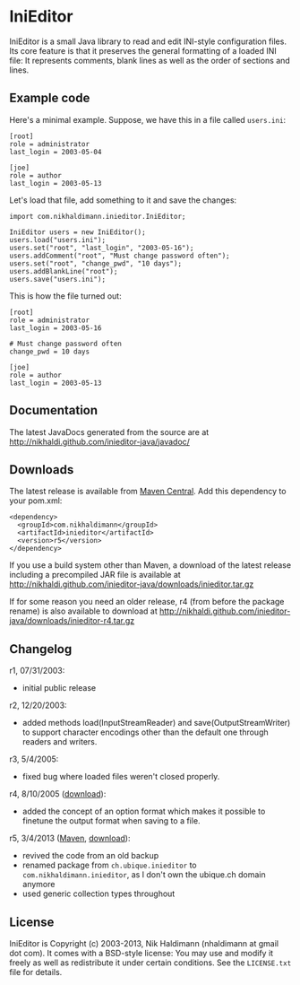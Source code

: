 IniEditor
=========

IniEditor is a small Java library to read and edit INI-style
configuration files. Its core feature is that it preserves the general
formatting of a loaded INI file: It represents comments, blank lines as
well as the order of sections and lines.


Example code
------------

Here's a minimal example. Suppose, we have this in a file called
`users.ini`:

    [root]
    role = administrator
    last_login = 2003-05-04

    [joe]
    role = author
    last_login = 2003-05-13

Let's load that file, add something to it and save the changes:

    import com.nikhaldimann.inieditor.IniEditor;

    IniEditor users = new IniEditor();
    users.load("users.ini");
    users.set("root", "last_login", "2003-05-16");
    users.addComment("root", "Must change password often");
    users.set("root", "change_pwd", "10 days");
    users.addBlankLine("root");
    users.save("users.ini");

This is how the file turned out:

    [root]
    role = administrator
    last_login = 2003-05-16

    # Must change password often
    change_pwd = 10 days

    [joe]
    role = author
    last_login = 2003-05-13


Documentation
-------------

The latest JavaDocs generated from the source are at
http://nikhaldi.github.com/inieditor-java/javadoc/


Downloads
---------

The latest release is available from
[Maven Central](http://search.maven.org/#search%7Cga%7C1%7Cg%3A%22com.nikhaldimann%22%20AND%20a%3A%22inieditor%22).
Add this dependency to your pom.xml:

    <dependency>
      <groupId>com.nikhaldimann</groupId>
      <artifactId>inieditor</artifactId>
      <version>r5</version>
    </dependency>

If you use a build system other than Maven, a download of the latest release including a precompiled JAR file is available at
http://nikhaldi.github.com/inieditor-java/downloads/inieditor.tar.gz

If for some reason you need an older release, r4 (from before the
package rename) is also available to download at
http://nikhaldi.github.com/inieditor-java/downloads/inieditor-r4.tar.gz


Changelog
---------

r1, 07/31/2003:
- initial public release

r2, 12/20/2003:
- added methods load(InputStreamReader) and save(OutputStreamWriter) to
  support character encodings other than the default one through readers
  and writers.

r3, 5/4/2005:
- fixed bug where loaded files weren't closed properly.

r4, 8/10/2005 ([download](http://nikhaldi.github.com/inieditor-java/downloads/inieditor-r4.tar.gz)):
- added the concept of an option format which makes it possible to
  finetune the output format when saving to a file.

r5, 3/4/2013 ([Maven](http://search.maven.org/#search%7Cga%7C1%7Cg%3A%22com.nikhaldimann%22%20AND%20a%3A%22inieditor%22), [download](http://nikhaldi.github.com/inieditor-java/downloads/inieditor.tar.gz)):
- revived the code from an old backup
- renamed package from `ch.ubique.inieditor` to `com.nikhaldimann.inieditor`,
  as I don't own the ubique.ch domain anymore
- used generic collection types throughout


License
-------

IniEditor is Copyright (c) 2003-2013, Nik Haldimann (nhaldimann at gmail dot com).
It comes with a BSD-style license: You may use and modify it freely as well as
redistribute it under certain conditions. See the `LICENSE.txt` file
for details.
